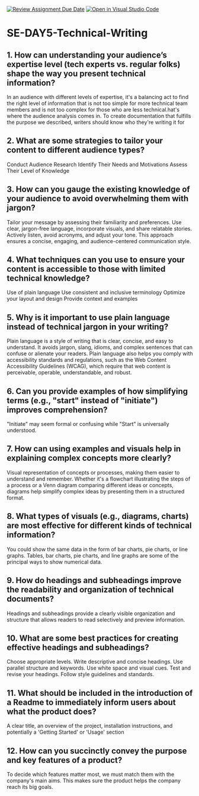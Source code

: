 [![Review Assignment Due Date](https://classroom.github.com/assets/deadline-readme-button-22041afd0340ce965d47ae6ef1cefeee28c7c493a6346c4f15d667ab976d596c.svg)](https://classroom.github.com/a/zsAR-pyY)
[![Open in Visual Studio Code](https://classroom.github.com/assets/open-in-vscode-2e0aaae1b6195c2367325f4f02e2d04e9abb55f0b24a779b69b11b9e10269abc.svg)](https://classroom.github.com/online_ide?assignment_repo_id=15700083&assignment_repo_type=AssignmentRepo)
# SE-DAY5-Technical-Writing
## 1. How can understanding your audience’s expertise level (tech experts vs. regular folks) shape the way you present technical information?
In an audience with different levels of expertise, it's a balancing act to find the right level of information that is not too simple for more technical team members and is not too complex for those who are less technical.hat's where the audience analysis comes in. To create documentation that fulfills the purpose we described, writers should know who they're writing it for
## 2. What are some strategies to tailor your content to different audience types?
Conduct Audience Research
Identify Their Needs and Motivations
Assess Their Level of Knowledge

## 3. How can you gauge the existing knowledge of your audience to avoid overwhelming them with jargon?
Tailor your message by assessing their familiarity and preferences. Use clear, jargon-free language, incorporate visuals, and share relatable stories. Actively listen, avoid acronyms, and adjust your tone. This approach ensures a concise, engaging, and audience-centered communication style.

## 4. What techniques can you use to ensure your content is accessible to those with limited technical knowledge?
Use of plain language 
Use consistent and inclusive terminology
Optimize your layout and design
Provide context and examples
## 5. Why is it important to use plain language instead of technical jargon in your writing?
Plain language is a style of writing that is clear, concise, and easy to understand. It avoids jargon, slang, idioms, and complex sentences that can confuse or alienate your readers. Plain language also helps you comply with accessibility standards and regulations, such as the Web Content Accessibility Guidelines (WCAG), which require that web content is perceivable, operable, understandable, and robust.
## 6. Can you provide examples of how simplifying terms (e.g., "start" instead of "initiate") improves comprehension?
"Initiate" may seem formal or confusing while  "Start" is universally understood.
## 7. How can using examples and visuals help in explaining complex concepts more clearly?
Visual representation of concepts or processes, making them easier to understand and remember. Whether it's a flowchart illustrating the steps of a process or a Venn diagram comparing different ideas or concepts, diagrams help simplify complex ideas by presenting them in a structured format.
## 8. What types of visuals (e.g., diagrams, charts) are most effective for different kinds of technical information?
You could show the same data in the form of bar charts, pie charts, or line graphs. Tables, bar charts, pie charts, and line graphs are some of the principal ways to show numerical data.
## 9. How do headings and subheadings improve the readability and organization of technical documents?
 Headings and subheadings provide a clearly visible organization and structure that allows readers to read selectively and preview information. 
## 10. What are some best practices for creating effective headings and subheadings?
Choose appropriate levels. 
Write descriptive and concise headings.
Use parallel structure and keywords.
Use white space and visual cues.
Test and revise your headings.
Follow style guidelines and standards.
## 11. What should be included in the introduction of a Readme to immediately inform users about what the product does? 
 A clear title, an overview of the project, installation instructions, and potentially a 'Getting Started' or 'Usage' section
## 12. How can you succinctly convey the purpose and key features of a product?
To decide which features matter most, we must match them with the company's main aims. This makes sure the product helps the company reach its big goals.
